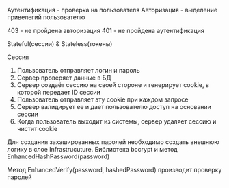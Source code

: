 Аутентификация - проверка на пользователя
Авторизация - выделение привелегий пользователю

403 - не пройдена авторизация
401 - не пройдена аутентификация

Stateful(сессии) & Stateless(токены)

Сессия
1. Пользователь отправляет логин и пароль
2. Сервер проверяет данные в БД
3. Сервер создаёт сессию на своей стороне и генерирует cookie, в которой передает ID сессии
4. Пользователь отправляет эту cookie при каждом запросе
5. Сервер валидирует ее и дает пользователю доступ на основании сессии
6. Когда пользователь выходит из системы, сервер удаляет сессию и чистит cookie

Для создания захэшированных паролей необходимо создать внешнюю логику в слое Infrastrucuture.
Библиотека bccrypt и метод EnhancedHashPassword(password)

Метод EnhancedVerify(password, hashedPassword) производит проверку паролей
